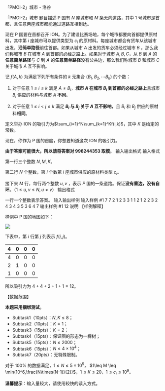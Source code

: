 



「PMOI-2」城市 - 洛谷














「PMOI-2」城市
题目描述
P 国有 $N$ 座城市和 $M$ 条无向道路，其中 $1$ 号城市是首都，且任意两座城市都能通过道路互相到达。

现在 P 国要在首都召开 ION。为了建设比赛场地，每个城市都要向首都提供原材料，其中第 $i$ 座城市可以提供类型为 $c_i$ 的原材料。每座城市都会有货车从该城市出发，**沿简单路径**前往首都。如果从城市 $A$ 出发的货车必须经过城市 $B$ ，那么我们称城市 $B$ 在城市 $A$ 到首都的必经之路上。如果对于城市 $A,B,C$，从 $B$ 到 $A$ 的**任意简单路径**与 $C$ 到 $A$ 的**任意简单路径**没有公共边，那么我们称城市 $B$ 和城市 $C$ 关于城市 $A$ 互不影响。

记 $f(A,k)$ 为满足下列所有条件的 $k$ 元集合 $\{B_1,B_2,\cdots B_k\}$ 的个数：

1. 对于任意 $1\leq i \leq k$ 满足 $A\neq B_i$，**城市 $A$ 在城市 $B_i$ 到首都的必经之路上**且城市 $B_i$ 供应的材料与城市 $A$ **不同**。

2. 对于任意 $1\leq i < j \leq k$ 满足 **$B_i$ 与 $B_j$ 关于 $A$ 互不影响**，且 $B_i$ 和 $B_j$ 供应的原材料**相同**。

定义举办 ION 的吸引力为$\sum_{i=1}^N\sum_{k=1}^Kf(i,k)$，其中 $K$ 是给定的常数。

现在，你作为 P 国的首脑，你想要知道这次 ION 的吸引力。

**由于答案可能很大，所以请将答案对 $998244353$ 取模**。
输入输出格式
输入格式

第一行三个整数 $N,M,K$。

第二行 $N$ 个整数，第 $i$ 个数第 $i$ 座城市供应的原材料类型 $c_i$。

接下来 $M$ 行，每行两个整数 $u,v$ ，表示 $P$ 国的一条道路。保证**没有重边，没有自环**。（$1\leq u, v \leq N, u\neq v$）
输出格式

一行一个整数表示答案。
输入输出样例
输入样例 #1
7 7 2
1 2 3 3 1 1 2
1 2
2 3
2 4
3 4
3 5
3 6
4 7
输出样例 #1
12
说明
【样例解释】

样例中 P 国的地图如下：

![](https://cdn.luogu.com.cn/upload/image_hosting/vte597p4.png)

下表中，第 $i$ 行第 $j$ 列表示 $f(i,j)$。

| $4$ | $0$ | $0$ | $0$ |
| -----------: | -----------: | -----------: | -----------:
| $4$ | $0$ | $0$ | $0$ |
| $2$ | $1$ | $0$ | $0$ |
| $1$ | $0$ | $0$ | $0$ |

所以吸引力为 $4+4+2+1+1=12$。

【数据范围】

**本题采用捆绑测试**。

- Subtask1（10pts）：$N,K \le 8$；
- Subtask2（10pts）：$K=1$；
- Subtask3（15pts）：$K=2$；
- Subtask4（15pts）：保证图的形态为一棵树；
- Subtask5（15pts）：$N \le 2000$；
- Subtask6（15pts）：$N \le 4\times 10^4$；
- Subtask7（20pts）：无特殊限制。

对于 $100\%$ 的数据满足，$1\leq N\leq 5\times 10^5$， $1\leq M \leq \min(10^6,\frac{N\times(N-1)}{2})$，$1 \le K \le 20$，$1 \le c_i \le 10^9$。

**温馨提示**：输入量较大，请使用较快的读入方式。







